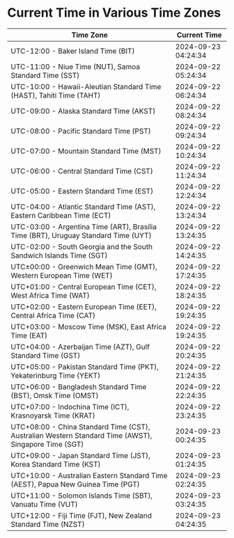 # Current Time in Various Time Zones

| Time Zone | Current Time |
|-----------|--------------|
| UTC-12:00 - Baker Island Time (BIT) | 2024-09-23 04:24:34 |
| UTC-11:00 - Niue Time (NUT), Samoa Standard Time (SST) | 2024-09-22 05:24:34 |
| UTC-10:00 - Hawaii-Aleutian Standard Time (HAST), Tahiti Time (TAHT) | 2024-09-22 06:24:34 |
| UTC-09:00 - Alaska Standard Time (AKST) | 2024-09-22 08:24:34 |
| UTC-08:00 - Pacific Standard Time (PST) | 2024-09-22 09:24:34 |
| UTC-07:00 - Mountain Standard Time (MST) | 2024-09-22 10:24:34 |
| UTC-06:00 - Central Standard Time (CST) | 2024-09-22 11:24:34 |
| UTC-05:00 - Eastern Standard Time (EST) | 2024-09-22 12:24:34 |
| UTC-04:00 - Atlantic Standard Time (AST), Eastern Caribbean Time (ECT) | 2024-09-22 13:24:34 |
| UTC-03:00 - Argentina Time (ART), Brasília Time (BRT), Uruguay Standard Time (UYT) | 2024-09-22 13:24:35 |
| UTC-02:00 - South Georgia and the South Sandwich Islands Time (SGT) | 2024-09-22 14:24:35 |
| UTC±00:00 - Greenwich Mean Time (GMT), Western European Time (WET) | 2024-09-22 17:24:35 |
| UTC+01:00 - Central European Time (CET), West Africa Time (WAT) | 2024-09-22 18:24:35 |
| UTC+02:00 - Eastern European Time (EET), Central Africa Time (CAT) | 2024-09-22 19:24:35 |
| UTC+03:00 - Moscow Time (MSK), East Africa Time (EAT) | 2024-09-22 19:24:35 |
| UTC+04:00 - Azerbaijan Time (AZT), Gulf Standard Time (GST) | 2024-09-22 20:24:35 |
| UTC+05:00 - Pakistan Standard Time (PKT), Yekaterinburg Time (YEKT) | 2024-09-22 21:24:35 |
| UTC+06:00 - Bangladesh Standard Time (BST), Omsk Time (OMST) | 2024-09-22 22:24:35 |
| UTC+07:00 - Indochina Time (ICT), Krasnoyarsk Time (KRAT) | 2024-09-22 23:24:35 |
| UTC+08:00 - China Standard Time (CST), Australian Western Standard Time (AWST), Singapore Time (SGT) | 2024-09-23 00:24:35 |
| UTC+09:00 - Japan Standard Time (JST), Korea Standard Time (KST) | 2024-09-23 01:24:35 |
| UTC+10:00 - Australian Eastern Standard Time (AEST), Papua New Guinea Time (PGT) | 2024-09-23 02:24:35 |
| UTC+11:00 - Solomon Islands Time (SBT), Vanuatu Time (VUT) | 2024-09-23 03:24:35 |
| UTC+12:00 - Fiji Time (FJT), New Zealand Standard Time (NZST) | 2024-09-23 04:24:35 |
